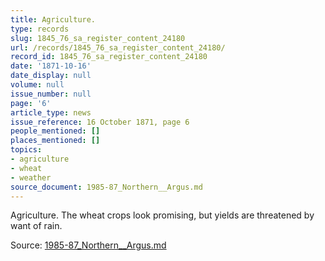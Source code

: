 ```yaml
---
title: Agriculture.
type: records
slug: 1845_76_sa_register_content_24180
url: /records/1845_76_sa_register_content_24180/
record_id: 1845_76_sa_register_content_24180
date: '1871-10-16'
date_display: null
volume: null
issue_number: null
page: '6'
article_type: news
issue_reference: 16 October 1871, page 6
people_mentioned: []
places_mentioned: []
topics:
- agriculture
- wheat
- weather
source_document: 1985-87_Northern__Argus.md
---
```


Agriculture.  The wheat crops look promising, but yields are threatened by want of rain.

Source: [1985-87_Northern__Argus.md](/downloads/markdown/1985-87_Northern__Argus.md)
